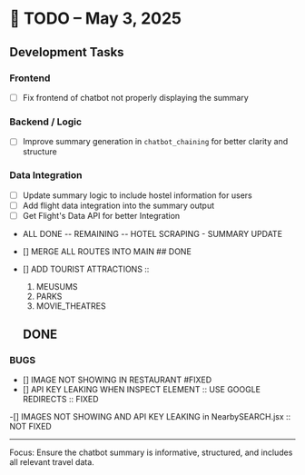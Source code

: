 # 📝 TODO – May 3, 2025

##  Development Tasks

###  Frontend
- [ ] Fix frontend of chatbot not properly displaying the summary

###  Backend / Logic
- [ ] Improve summary generation in `chatbot_chaining` for better clarity and structure

###  Data Integration
- [ ] Update summary logic to include hostel information for users
- [ ] Add flight data integration into the summary output
- [ ] Get Flight's Data API for better Integration
- ALL DONE -- REMAINING  -- HOTEL SCRAPING - SUMMARY UPDATE



- [] MERGE ALL ROUTES INTO MAIN  ## DONE

- [] ADD TOURIST ATTRACTIONS :: 
    1. MEUSUMS
    2. PARKS
    3. MOVIE_THEATRES
     ## DONE 

### BUGS
- []  IMAGE NOT SHOWING IN RESTAURANT #FIXED
- []  API KEY LEAKING WHEN INSPECT ELEMENT :: USE GOOGLE REDIRECTS :: FIXED

-[] IMAGES NOT SHOWING AND API KEY LEAKING in NearbySEARCH.jsx :: NOT FIXED
 
---

 Focus: Ensure the chatbot summary is informative, structured, and includes all relevant travel data.
